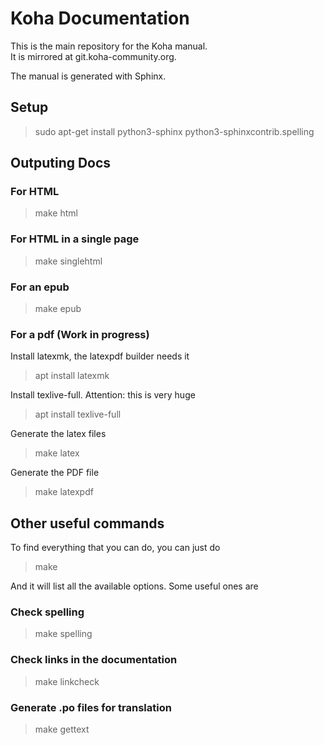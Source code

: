 Koha Documentation
==================

This is the main repository for the Koha manual.   
It is mirrored at git.koha-community.org.

The manual is generated with Sphinx.

Setup
-----

> sudo apt-get install python3-sphinx  python3-sphinxcontrib.spelling

Outputing Docs
--------------

### For HTML
> make html

### For HTML in a single page
>  make singlehtml

### For an epub
>  make epub

### For a pdf (Work in progress)

Install latexmk, the latexpdf builder needs it

> apt install latexmk 

Install texlive-full. Attention: this is very huge

> apt install texlive-full 

Generate the latex files

> make latex 

Generate the PDF file

> make latexpdf


Other useful commands
---------------------

To find everything that you can do, you can just do

> make

And it will list all the available options. Some useful ones are

### Check spelling
> make spelling

### Check links in the documentation
> make linkcheck

### Generate .po files for translation
> make gettext
